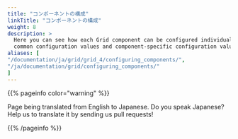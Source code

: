 ```yaml
---
title: "コンポーネントの構成"
linkTitle: "コンポーネントの構成"
weight: 8
description: >
  Here you can see how each Grid component can be configured individually based on
  common configuration values and component-specific configuration values.
aliases: [
"/documentation/ja/grid/grid_4/configuring_components/",
"/ja/documentation/grid/configuring_components/"
]
---
```


{{% pageinfo color="warning" %}}
<p class="lead">
   <i class="fas fa-language display-4"></i> 
   Page being translated from 
   English to Japanese. Do you speak Japanese? Help us to translate
   it by sending us pull requests!
</p>
{{% /pageinfo %}}
